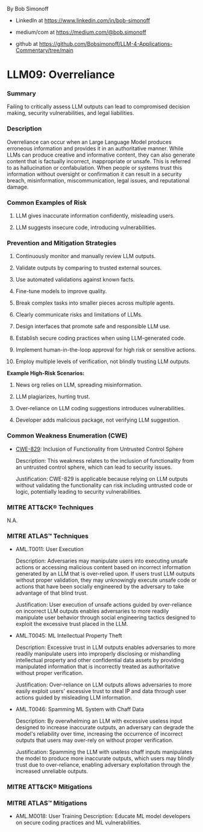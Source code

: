 By Bob Simonoff

- LinkedIn at https://www.linkedin.com/in/bob-simonoff

- medium/com at https://medium.com/@bob.simonoff

- github at https://github.com/Bobsimonoff/LLM-4-Applications-Commentary/tree/main


# LLM09: Overreliance

### Summary

Failing to critically assess LLM outputs can lead to compromised decision making, security vulnerabilities, and legal liabilities.

### Description

Overreliance can occur when an Large Language Model produces erroneous information and provides it in an authoritative manner. While LLMs can produce creative and informative content, they can also generate content that is factually incorrect, inappropriate or unsafe. This is referred to as hallucination or confabulation. When people or systems trust this information without oversight or confirmation it can result in a security breach, misinformation, miscommunication, legal issues, and reputational damage.

### Common Examples of Risk

1. LLM gives inaccurate information confidently, misleading users. 

2. LLM suggests insecure code, introducing vulnerabilities.


### Prevention and Mitigation Strategies

1. Continuously monitor and manually review LLM outputs.

2. Validate outputs by comparing to trusted external sources.

3. Use automated validations against known facts.

4. Fine-tune models to improve quality. 

5. Break complex tasks into smaller pieces across multiple agents.

6. Clearly communicate risks and limitations of LLMs.

7. Design interfaces that promote safe and responsible LLM use.

8. Establish secure coding practices when using LLM-generated code.

9. Implement human-in-the-loop approval for high risk or sensitive actions. 

10. Employ multiple levels of verification, not blindly trusting LLM outputs.

**Example High-Risk Scenarios:**

1. News org relies on LLM, spreading misinformation.

2. LLM plagiarizes, hurting trust.

3. Over-reliance on LLM coding suggestions introduces vulnerabilities. 

4. Developer adds malicious package, not verifying LLM suggestion.


### Common Weakness Enumeration (CWE)


- [CWE-829](https://cwe.mitre.org/data/definitions/829.html): Inclusion of Functionality from Untrusted Control Sphere

  Description: This weakness relates to the inclusion of functionality from an untrusted control sphere, which can lead to security issues.

  Justification: CWE-829 is applicable because relying on LLM outputs without validating the functionality can risk including untrusted code or logic, potentially leading to security vulnerabilities.


### MITRE ATT&CK® Techniques

N.A.


### MITRE ATLAS™ Techniques

- AML.T0011: User Execution  

  Description: Adversaries may manipulate users into executing unsafe actions or accessing malicious content based on incorrect information generated by an LLM that is over-relied upon. If users trust LLM outputs without proper validation, they may unknowingly execute unsafe code or actions that have been socially engineered by the adversary to take advantage of that blind trust.

  Justification: User execution of unsafe actions guided by over-reliance on incorrect LLM outputs enables adversaries to more readily manipulate user behavior through social engineering tactics designed to exploit the excessive trust placed in the LLM.

- AML.T0045: ML Intellectual Property Theft

  Description: Excessive trust in LLM outputs enables adversaries to more readily manipulate users into improperly disclosing or mishandling intellectual property and other confidential data assets by providing manipulated information that is incorrectly treated as authoritative without proper verification.

  Justification: Over-reliance on LLM outputs allows adversaries to more easily exploit users' excessive trust to steal IP and data through user actions guided by misleading LLM information.

- AML.T0046: Spamming ML System with Chaff Data

  Description: By overwhelming an LLM with excessive useless input designed to increase inaccurate outputs, an adversary can degrade the model's reliability over time, increasing the occurrence of incorrect outputs that users may over-rely on without proper verification.

  Justification: Spamming the LLM with useless chaff inputs manipulates the model to produce more inaccurate outputs, which users may blindly trust due to over-reliance, enabling adversary exploitation through the increased unreliable outputs.


### MITRE ATT&CK® Mitigations



### MITRE ATLAS™ Mitigations

- AML.M0018: User Training
  Description: Educate ML model developers on secure coding practices and ML vulnerabilities.
